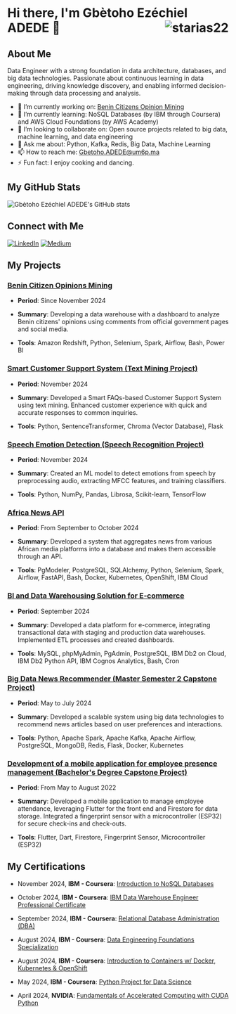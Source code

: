 
# Hi there, I'm Gbètoho Ezéchiel ADEDE 👋  <img align="right" src="https://komarev.com/ghpvc/?username=starias22&label=Profile%20views&color=0e75b6&style=flat" alt="starias22" />

## About Me

Data Engineer with a strong foundation in data architecture, databases, and big data technologies. Passionate about continuous learning in data engineering, driving knowledge discovery, and enabling informed decision-making through data processing and analysis.

- 🔭 I’m currently working on: [Benin Citizens Opinion Mining](https://github.com/Starias22/Benin-Citizens-Opinions-Analysis)
- 🌱 I’m currently learning: NoSQL Databases (by IBM through Coursera) and AWS Cloud Foundations (by AWS Academy)
- 👯 I’m looking to collaborate on: Open source projects related to big data, machine learning, and data engineering
- 💬 Ask me about: Python, Kafka, Redis, Big Data, Machine Learning
- 📫 How to reach me: Gbetoho.ADEDE@um6p.ma
- ⚡ Fun fact: I enjoy cooking and dancing.
<!---  🤔 I’m looking for help with: Optimizing distributed data processing systems --->

## My GitHub Stats

![Gbètoho Ezéchiel ADEDE's GitHub stats](https://github-readme-stats.vercel.app/api?username=Starias22&show_icons=true&theme=radical)

## Connect with Me

[![LinkedIn](https://img.shields.io/badge/LinkedIn-blue?style=flat&logo=linkedin&labelColor=blue)](https://www.linkedin.com/in/starias22/)
[![Medium](https://img.shields.io/badge/Medium-black?style=flat&logo=medium&labelColor=black)](https://medium.com/@Starias22)
<!--[![Personal Website](https://img.shields.io/badge/Website-red?style=flat&logo=google-chrome&labelColor=red)](https://starias22.github.io/)-->

## My Projects

### [Benin Citizen Opinions Mining](https://github.com/Starias22/Benin-Citizens-Opinions-Analysis)

- **Period**:  Since November 2024
  
- **Summary**: Developing a data warehouse with a dashboard to analyze Benin citizens' opinions using comments from official government pages and social media.
  
- **Tools**: Amazon Redshift, Python, Selenium, Spark, Airflow, Bash, Power BI

### [Smart Customer Support System (Text Mining Project)](https://github.com/Starias22/Smart-FAQ-Assistant)

- **Period**:  November 2024
  
- **Summary**: Developed a Smart FAQs-based Customer Support System using text mining. Enhanced customer experience with quick and accurate responses to common inquiries.
  
- **Tools**: Python, SentenceTransformer, Chroma (Vector Database), Flask

### [Speech Emotion Detection (Speech Recognition Project)](https://github.com/Starias22/Speech-Emotion-Detection)

- **Period**:  November 2024
  
- **Summary**: Created an ML model to detect emotions from speech by preprocessing audio, extracting MFCC features, and training classifiers.
  
- **Tools**: Python, NumPy, Pandas, Librosa, Scikit-learn, TensorFlow

### [Africa News API](https://github.com/Starias22/Africa-News-API)

- **Period**:  From September to October 2024
  
- **Summary**: Developed a system that aggregates news from various African media platforms into a database and makes them accessible through an API.
  
- **Tools**: PgModeler, PostgreSQL, SQLAlchemy, Python, Selenium, Spark, Airflow, FastAPI, Bash, Docker, Kubernetes, OpenShift, IBM Cloud


### [BI and Data Warehousing Solution for E-commerce](https://github.com/Starias22/BI-and-Data-Warehousing-Solution-for-E-commerce)

- **Period**: September 2024

- **Summary**: Developed a data platform for e-commerce, integrating transactional data with staging and production data warehouses. Implemented ETL processes and created dashboards.
  
- **Tools**: MySQL, phpMyAdmin, PgAdmin, PostgreSQL, IBM Db2 on Cloud, IBM Db2 Python API, IBM Cognos Analytics, Bash, Cron
  
### [Big Data News Recommender (Master Semester 2 Capstone Project)](https://github.com/Starias22/Big-Data-News-Recommender)

- **Period**: May to July 2024

- **Summary**: Developed a scalable system using big data technologies to recommend news articles based on user preferences and interactions.

- **Tools**: Python, Apache Spark, Apache Kafka, Apache Airflow, PostgreSQL, MongoDB, Redis, Flask, Docker, Kubernetes
  
<!--- [Read More](https://starias22.github.io/big-data-news-recommender) -->

### [Development of a mobile application for employee presence management (Bachelor's Degree Capstone Project)](https://github.com/Starias22/PresenceApp)

- **Period**: From May to August 2022

- **Summary**: Developed a mobile application to manage employee attendance, leveraging Flutter for the front end and Firestore for data storage. Integrated a fingerprint sensor with a microcontroller (ESP32) for secure check-ins and check-outs.

- **Tools**: Flutter, Dart, Firestore, Fingerprint Sensor, Microcontroller (ESP32)

## My Certifications

 - November 2024, **IBM - Coursera**: [Introduction to NoSQL Databases](https://www.coursera.org/account/accomplishments/records/5XA10PBJHZPJ)

- October 2024, **IBM - Coursera**: [IBM Data Warehouse Engineer Professional Certificate](https://www.coursera.org/account/accomplishments/specialization/XDLRTSQS4ZBP) 

- September 2024, **IBM - Coursera**: [Relational Database Administration (DBA)](https://www.coursera.org/account/accomplishments/records/41P3PS4GKMYA) 

- August 2024, **IBM - Coursera**: [Data Engineering Foundations Specialization](https://www.coursera.org/account/accomplishments/specialization/MEVE884X464A)

- August 2024, **IBM - Coursera**: [Introduction to Containers w/ Docker, Kubernetes & OpenShift](https://www.coursera.org/account/accomplishments/records/SJ09UD921KRI)

- May 2024, **IBM - Coursera**: [Python Project for Data Science](https://www.coursera.org/account/accomplishments/records/DEQJGNZ3Y67Z)
  
- April 2024, **NVIDIA**: [Fundamentals of Accelerated Computing with CUDA Python](https://learn.nvidia.com/certificates?id=vjqJEaJzRvGwfpqRS_5rAg)

